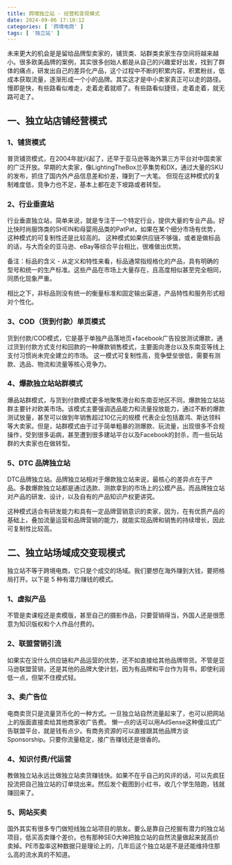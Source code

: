 ```yaml
---
title: 跨境独立站 - 经营和变现模式
date: 2024-09-06 17:10:12
categories: [ '跨境电商' ]
tags: [ '独立站' ]
---
```


未来更大的机会是是留给品牌型卖家的，铺货类、站群类卖家生存空间将越来越小。很多欧美品牌的案例，其实很多创始人都是从自己的兴趣爱好出发，找到了群体的痛点，研发出自己的差异化产品，这个过程中不断的积累内容，积累粉丝，低成本获取流量，逐渐形成一个小的品牌。其实这才是中小卖家真正可以走的路径。
慢即是快，有些路看似难走，走着走着就顺了。有些路看似捷径，走着走着，就无路可走了。

## 一、独立站店铺经营模式

### 1、铺货模式

普货铺货模式，在2004年就兴起了，还早于亚马逊等海外第三方平台对中国卖家的广泛开放。早期的大卖家，像LightingTheBox兰亭集势和DX，通过大量的SKU的发布，抓住了国内外产品信息差和价差，赚到了一大笔。
但现在这种模式的复制难度低，竞争力也不足，基本上都在走下坡路或者转型。

### 2、行业垂直站

行业垂直独立站，简单来说，就是专注于一个特定行业，提供大量的专业产品。好比快时尚服饰类的SHEIN和母婴用品类的PatPat，如果在某个细分市场有优势，这种模式的可复制性还是比较高的。
这种模式如果供应链不够强，或者是做标品的话，与大而全的亚马逊、eBay等综合平台相比，很难做出优势。

备注：标品的含义 - 从定义和特性来看，标品通常指规格化的产品，具有明确的型号和统一的生产标准。这些产品在市场上大量存在，且高度相似甚至完全相同，同质化现象严重。

相比之下，非标品则没有统一的衡量标准和固定输出渠道，产品特性和服务形式相对个性化。

### 3、COD（货到付款）单页模式

货到付款/COD模式，它是基于单独产品落地页+facebook广告投放测试爆款，通过货到付款方式支付和回款的一种爆款销售模式，主要面向港台以及东南亚等线上支付习惯尚未完全建立的市场。
这一模式可复制性高，竞争壁垒很低，需要有测款、选品、物流和流量等核心竞争力。

### 4、爆款独立站站群模式

爆品站群模式，与货到付款模式更多地聚焦港台和东南亚地区不同，爆款独立站站群主要针对欧美市场。该模式主要强调选品能力和流量投放能力，通过不断的爆款测试放量，甚至可以做到年销售超过10亿元的规模
代表企业包括嘉鸿、斯达领科等大卖家。但是，站群模式由于过于简单粗暴的测爆款、玩流量，出现很多不合规操作，受到很多诟病，甚至遭到很多建站平台以及Facebook的封杀，而一些玩站群的大卖家也在做转型。

### 5、DTC 品牌独立站

DTC品牌独立站。品牌独立站相对于爆款独立站来说，最核心的差异点在于产品。多数爆款独立站都是通过选款、测款拿到的市场上的公模产品，而品牌独立站对产品的研发、设计，以及自有的产品知识产权更讲究。

这种模式适合有研发能力和具有一定品牌营销意识的卖家，因为，在有优质产品的基础上，叠加流量运营和品牌营销的能力，就能实现品牌和销售的持续增长，因此可复制性比较高。

## 二、独立站场域成交变现模式

独立站不等于跨境电商，它只是个成交的场域。我们要想在海外赚到大钱，要把格局打开。以下是 5 种有潜力赚钱的模式。

### 1、虚拟产品

不管是卖课程还是卖模版，甚至自己的摄影作品，只要营销得当，外国人还是很愿意为知识版权和个人作品付费的。

### 2、联盟营销引流

如果实在没什么供应链和产品运营的优势，还不如直接给其他品牌带货。不管是亚马逊联盟营销，还是其他的品牌大使计划，因为有品牌和平台作为背书，即使利润低一点，但架不住模式轻。

### 3、卖广告位

电商卖货只是流量货币化的一种方式。一旦独立站自然流量起来了，也可以把网站上的版面直接卖给其他商家收广告费。
懒一点的话可以用AdSense这种傻瓜式广告联盟平台，就是钱有点少。有商务资源的可以直接跟其他品牌方谈Sponsorship。只要你流量稳定，接广告赚钱还是很香的。

### 4、知识付费/代运营

教做独立站永远比做独立站卖货赚钱快。如果不在乎自己的风评的话，可以先疯狂投流把自己独立站的订单烧出来。然后发个截图到小红书，收几个学生陪跑，钱就赚回来了。

### 5、网站买卖

国外其实有很多专门做短线独立站项目的朋友。要么是靠自己挖掘有潜力的独立站项目，低买高卖赚个差价。也有那种SEO大神把独立站的自然流量做起来就高价卖掉。PE市盈率这种数据只是理论上的，几年后这个独立站是不是还能维持住那么高的流水真的不知道。